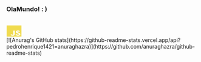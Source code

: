 ### OlaMundo! : )

<div style="display: inline_block"><br>
  <img align="center" alt="Rafa-Js" height="30" width="40" src="https://raw.githubusercontent.com/devicons/devicon/master/icons/javascript/javascript-plain.svg">
</div>

<div>
  [![Anurag's GitHub stats](https://github-readme-stats.vercel.app/api?pedrohenrique1421=anuraghazra)](https://github.com/anuraghazra/github-readme-stats)
</div>
